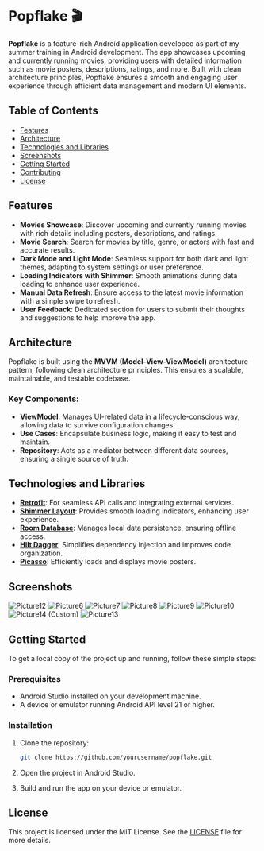 # Popflake 🎬

**Popflake** is a feature-rich Android application developed as part of my summer training in Android development. The app showcases upcoming and currently running movies, providing users with detailed information such as movie posters, descriptions, ratings, and more. Built with clean architecture principles, Popflake ensures a smooth and engaging user experience through efficient data management and modern UI elements.

## Table of Contents

- [Features](#features)
- [Architecture](#architecture)
- [Technologies and Libraries](#technologies-and-libraries)
- [Screenshots](#screenshots)
- [Getting Started](#getting-started)
- [Contributing](#contributing)
- [License](#license)

## Features

- **Movies Showcase**: Discover upcoming and currently running movies with rich details including posters, descriptions, and ratings.
- **Movie Search**: Search for movies by title, genre, or actors with fast and accurate results.
- **Dark Mode and Light Mode**: Seamless support for both dark and light themes, adapting to system settings or user preference.
- **Loading Indicators with Shimmer**: Smooth animations during data loading to enhance user experience.
- **Manual Data Refresh**: Ensure access to the latest movie information with a simple swipe to refresh.
- **User Feedback**: Dedicated section for users to submit their thoughts and suggestions to help improve the app.

## Architecture

Popflake is built using the **MVVM (Model-View-ViewModel)** architecture pattern, following clean architecture principles. This ensures a scalable, maintainable, and testable codebase.

### Key Components:

- **ViewModel**: Manages UI-related data in a lifecycle-conscious way, allowing data to survive configuration changes.
- **Use Cases**: Encapsulate business logic, making it easy to test and maintain.
- **Repository**: Acts as a mediator between different data sources, ensuring a single source of truth.

## Technologies and Libraries

- **[Retrofit](https://square.github.io/retrofit/)**: For seamless API calls and integrating external services.
- **[Shimmer Layout](https://facebook.github.io/shimmer-android/)**: Provides smooth loading indicators, enhancing user experience.
- **[Room Database](https://developer.android.com/jetpack/androidx/releases/room)**: Manages local data persistence, ensuring offline access.
- **[Hilt Dagger](https://developer.android.com/training/dependency-injection/hilt-android)**: Simplifies dependency injection and improves code organization.
- **[Picasso](https://square.github.io/picasso/)**: Efficiently loads and displays movie posters.

## Screenshots

![Picture12](https://github.com/user-attachments/assets/b85ebc59-0e1d-4442-8983-8ba8013555d4)  ![Picture6](https://github.com/user-attachments/assets/9595bab5-5e89-43ee-ab17-19f72184e461)  ![Picture7](https://github.com/user-attachments/assets/d9690fbf-7622-4356-882d-2a056a55a56c)  ![Picture8](https://github.com/user-attachments/assets/b7e4ee5f-0818-4751-9e2b-41fc848c515f)
![Picture9](https://github.com/user-attachments/assets/9ed67c81-fb17-46e9-963c-7e856bf84489)  ![Picture10](https://github.com/user-attachments/assets/98855716-7ba2-4dde-8b23-c35feda892f3)  ![Picture14 (Custom)](https://github.com/user-attachments/assets/b37c741e-2ddb-4814-9ef5-1cde818e5a3f)
![Picture13](https://github.com/user-attachments/assets/106a439a-1397-4522-84a3-3c7fcb8ed879)

## Getting Started

To get a local copy of the project up and running, follow these simple steps:

### Prerequisites

- Android Studio installed on your development machine.
- A device or emulator running Android API level 21 or higher.

### Installation

1. Clone the repository:
    ```bash
    git clone https://github.com/yourusername/popflake.git
    ```
2. Open the project in Android Studio.

3. Build and run the app on your device or emulator.

## License

This project is licensed under the MIT License. See the [LICENSE](LICENSE) file for more details.
